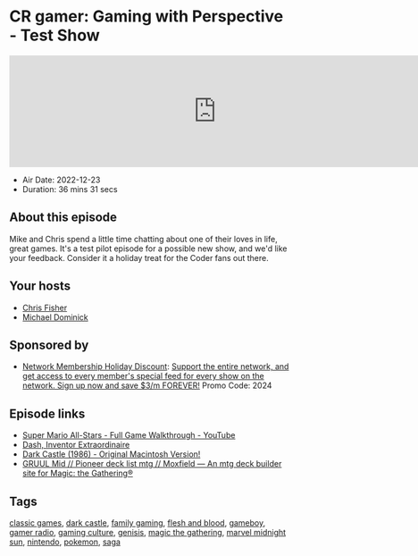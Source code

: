 # CR gamer: Gaming with Perspective - Test Show

<iframe src="https://player.fireside.fm/v2/MLf2ZzhC+PUB63yNn?theme=dark" width="740" height="200" frameborder="0" scrolling="no"></iframe>

* Air Date: 2022-12-23
* Duration: 36 mins 31 secs

## About this episode

Mike and Chris spend a little time chatting about one of their loves in life, great games. It's a test pilot episode for a possible new show, and we'd like your feedback. Consider it a holiday treat for the Coder fans out there.

## Your hosts
* [Chris Fisher](https://coder.show/hosts/chrislas)
* [Michael Dominick](https://coder.show/hosts/michael)

## Sponsored by

  * [Network Membership Holiday Discount](https://jupitersignal.memberful.com/checkout?plan=74364&coupon=2024): [Support the entire network, and get access to every member's special feed for every show on the network. Sign up now and save $3/m FOREVER!](https://jupitersignal.memberful.com/checkout?plan=74364&coupon=2024) Promo Code: 2024



## Episode links

  * [Super Mario All-Stars - Full Game Walkthrough - YouTube](https://www.youtube.com/watch?v=SNl6WJygciw "Super Mario All-Stars - Full Game Walkthrough - YouTube")
  * [Dash, Inventor Extraordinaire](https://fabtcg.com/heroes/dash/ "Dash, Inventor Extraordinaire")
  * [Dark Castle (1986) - Original Macintosh Version!](https://www.youtube.com/watch?v=KCkbp4wurW0 "Dark Castle \(1986\) - Original Macintosh Version!")
  * [GRUUL Mid // Pioneer deck list mtg // Moxfield — An mtg deck builder site for Magic: the Gathering®](https://www.moxfield.com/decks/zio9pL7rAUec_3SamQEnrA "GRUUL Mid // Pioneer deck list mtg // Moxfield — An mtg deck builder site for Magic: the Gathering®")



## Tags

[classic games](https://coder.show/tags/classic%20games), [dark castle](https://coder.show/tags/dark%20castle), [family gaming](https://coder.show/tags/family%20gaming), [flesh and blood](https://coder.show/tags/flesh%20and%20blood), [gameboy](https://coder.show/tags/gameboy), [gamer radio](https://coder.show/tags/gamer%20radio), [gaming culture](https://coder.show/tags/gaming%20culture), [genisis](https://coder.show/tags/genisis), [magic the gathering](https://coder.show/tags/magic%20the%20gathering), [marvel midnight sun](https://coder.show/tags/marvel%20midnight%20sun), [nintendo](https://coder.show/tags/nintendo), [pokemon](https://coder.show/tags/pokemon), [saga](https://coder.show/tags/saga)
